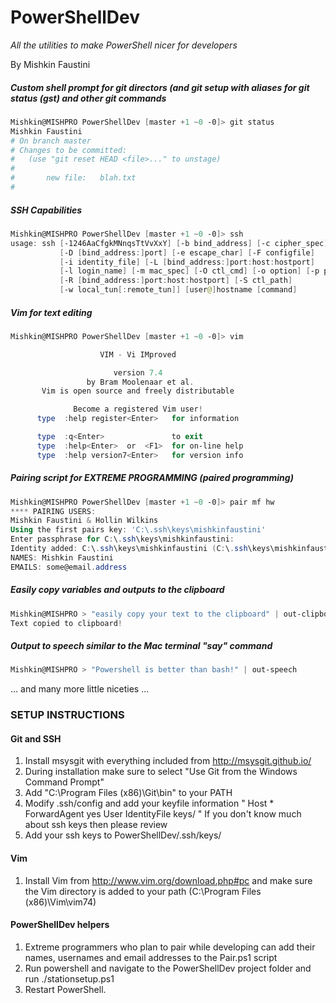 # PowerShellDev
*All the utilities to make PowerShell nicer for developers*

By Mishkin Faustini

##### Custom shell prompt for git directors (and git setup with aliases for git status (gst) and other git commands
```powershell
Mishkin@MISHPRO PowerShellDev [master +1 ~0 -0]> git status
Mishkin Faustini
# On branch master
# Changes to be committed:
#   (use "git reset HEAD <file>..." to unstage)
#
#       new file:   blah.txt
#
```
##### SSH Capabilities
```powershell
Mishkin@MISHPRO PowerShellDev [master +1 ~0 -0]> ssh
usage: ssh [-1246AaCfgkMNnqsTtVvXxY] [-b bind_address] [-c cipher_spec]
           [-D [bind_address:]port] [-e escape_char] [-F configfile]
           [-i identity_file] [-L [bind_address:]port:host:hostport]
           [-l login_name] [-m mac_spec] [-O ctl_cmd] [-o option] [-p port]
           [-R [bind_address:]port:host:hostport] [-S ctl_path]
           [-w local_tun[:remote_tun]] [user@]hostname [command]
```
##### Vim for text editing
```powershell
Mishkin@MISHPRO PowerShellDev [master +1 ~0 -0]> vim

                    VIM - Vi IMproved

                       version 7.4
                 by Bram Moolenaar et al.
       Vim is open source and freely distributable

              Become a registered Vim user!
      type  :help register<Enter>   for information

      type  :q<Enter>               to exit
      type  :help<Enter>  or  <F1>  for on-line help
      type  :help version7<Enter>   for version info
```

##### Pairing script for EXTREME PROGRAMMING (paired programming)
```powershell
Mishkin@MISHPRO PowerShellDev [master +1 ~0 -0]> pair mf hw
**** PAIRING USERS:
Mishkin Faustini & Hollin Wilkins
Using the first pairs key: 'C:\.ssh\keys\mishkinfaustini'
Enter passphrase for C:\.ssh\keys\mishkinfaustini:
Identity added: C:\.ssh\keys\mishkinfaustini (C:\.ssh\keys\mishkinfaustini)
NAMES: Mishkin Faustini
EMAILS: some@email.address
```

##### Easily copy variables and outputs to the clipboard
```powershell
Mishkin@MISHPRO > "easily copy your text to the clipboard" | out-clipboard
Text copied to clipboard!
```

##### Output to speech similar to the Mac terminal "say" command
```powershell
Mishkin@MISHPRO > "Powershell is better than bash!" | out-speech
```

... and many more little niceties ...

### SETUP INSTRUCTIONS

#### Git and SSH
1. Install msysgit with everything included from http://msysgit.github.io/
2. During installation make sure to select "Use Git from the Windows Command Prompt"
3. Add "C:\Program Files (x86)\Git\bin" to your PATH
4. Modify .ssh/config and add your keyfile information
    "
	Host *
	    ForwardAgent yes
	    User <username>
	    IdentityFile keys/<yourkeyfile>
    "
    If you don't know much about ssh keys then please review
5. Add your ssh keys to PowerShellDev/.ssh/keys/

#### Vim
1. Install Vim from http://www.vim.org/download.php#pc and make sure the Vim directory is added to your path (C:\Program Files (x86)\Vim\vim74)

#### PowerShellDev helpers
1. Extreme programmers who plan to pair while developing can add their names, usernames and email addresses to the Pair.ps1 script
2. Run powershell and navigate to the PowerShellDev project folder and run ./stationsetup.ps1
3. Restart PowerShell.
